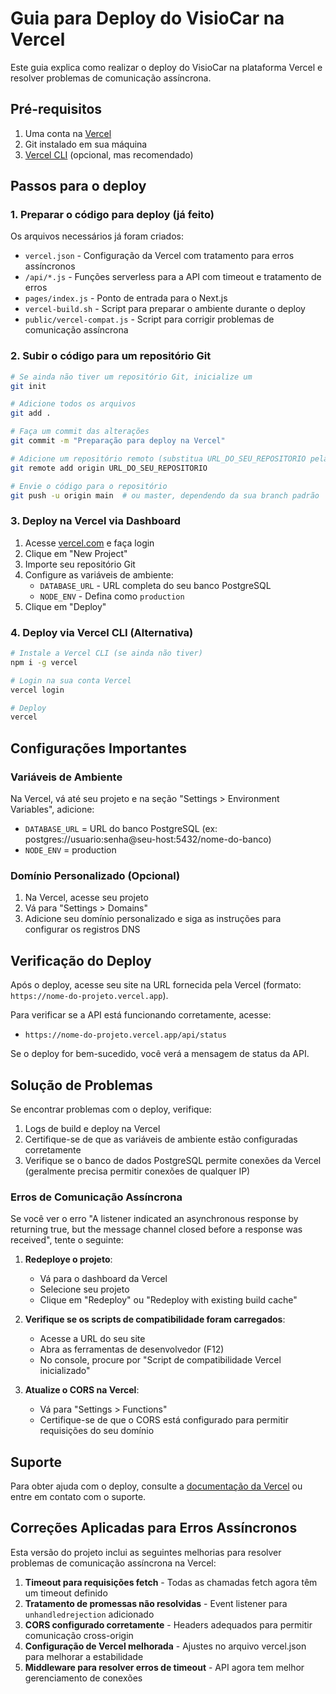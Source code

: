 # Guia para Deploy do VisioCar na Vercel

Este guia explica como realizar o deploy do VisioCar na plataforma Vercel e resolver problemas de comunicação assíncrona.

## Pré-requisitos

1. Uma conta na [Vercel](https://vercel.com)
2. Git instalado em sua máquina
3. [Vercel CLI](https://vercel.com/cli) (opcional, mas recomendado)

## Passos para o deploy

### 1. Preparar o código para deploy (já feito)

Os arquivos necessários já foram criados:
- `vercel.json` - Configuração da Vercel com tratamento para erros assíncronos
- `/api/*.js` - Funções serverless para a API com timeout e tratamento de erros
- `pages/index.js` - Ponto de entrada para o Next.js
- `vercel-build.sh` - Script para preparar o ambiente durante o deploy
- `public/vercel-compat.js` - Script para corrigir problemas de comunicação assíncrona

### 2. Subir o código para um repositório Git

```bash
# Se ainda não tiver um repositório Git, inicialize um
git init

# Adicione todos os arquivos
git add .

# Faça um commit das alterações
git commit -m "Preparação para deploy na Vercel"

# Adicione um repositório remoto (substitua URL_DO_SEU_REPOSITORIO pela URL real)
git remote add origin URL_DO_SEU_REPOSITORIO

# Envie o código para o repositório
git push -u origin main  # ou master, dependendo da sua branch padrão
```

### 3. Deploy na Vercel via Dashboard

1. Acesse [vercel.com](https://vercel.com) e faça login
2. Clique em "New Project"
3. Importe seu repositório Git
4. Configure as variáveis de ambiente:
   - `DATABASE_URL` - URL completa do seu banco PostgreSQL 
   - `NODE_ENV` - Defina como `production`
5. Clique em "Deploy"

### 4. Deploy via Vercel CLI (Alternativa)

```bash
# Instale a Vercel CLI (se ainda não tiver)
npm i -g vercel

# Login na sua conta Vercel
vercel login

# Deploy
vercel
```

## Configurações Importantes

### Variáveis de Ambiente

Na Vercel, vá até seu projeto e na seção "Settings > Environment Variables", adicione:

- `DATABASE_URL` = URL do banco PostgreSQL (ex: postgres://usuario:senha@seu-host:5432/nome-do-banco)
- `NODE_ENV` = production

### Domínio Personalizado (Opcional)

1. Na Vercel, acesse seu projeto
2. Vá para "Settings > Domains"
3. Adicione seu domínio personalizado e siga as instruções para configurar os registros DNS

## Verificação do Deploy

Após o deploy, acesse seu site na URL fornecida pela Vercel (formato: `https://nome-do-projeto.vercel.app`).

Para verificar se a API está funcionando corretamente, acesse:
- `https://nome-do-projeto.vercel.app/api/status`

Se o deploy for bem-sucedido, você verá a mensagem de status da API.

## Solução de Problemas

Se encontrar problemas com o deploy, verifique:

1. Logs de build e deploy na Vercel
2. Certifique-se de que as variáveis de ambiente estão configuradas corretamente
3. Verifique se o banco de dados PostgreSQL permite conexões da Vercel (geralmente precisa permitir conexões de qualquer IP)

### Erros de Comunicação Assíncrona

Se você ver o erro "A listener indicated an asynchronous response by returning true, but the message channel closed before a response was received", tente o seguinte:

1. **Redeploye o projeto**:
   - Vá para o dashboard da Vercel
   - Selecione seu projeto
   - Clique em "Redeploy" ou "Redeploy with existing build cache"

2. **Verifique se os scripts de compatibilidade foram carregados**:
   - Acesse a URL do seu site
   - Abra as ferramentas de desenvolvedor (F12)
   - No console, procure por "Script de compatibilidade Vercel inicializado"

3. **Atualize o CORS na Vercel**:
   - Vá para "Settings > Functions"
   - Certifique-se de que o CORS está configurado para permitir requisições do seu domínio

## Suporte

Para obter ajuda com o deploy, consulte a [documentação da Vercel](https://vercel.com/docs) ou entre em contato com o suporte.

## Correções Aplicadas para Erros Assíncronos

Esta versão do projeto inclui as seguintes melhorias para resolver problemas de comunicação assíncrona na Vercel:

1. **Timeout para requisições fetch** - Todas as chamadas fetch agora têm um timeout definido
2. **Tratamento de promessas não resolvidas** - Event listener para `unhandledrejection` adicionado
3. **CORS configurado corretamente** - Headers adequados para permitir comunicação cross-origin
4. **Configuração de Vercel melhorada** - Ajustes no arquivo vercel.json para melhorar a estabilidade
5. **Middleware para resolver erros de timeout** - API agora tem melhor gerenciamento de conexões